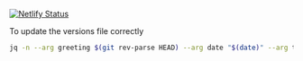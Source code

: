 [![Netlify Status](https://api.netlify.com/api/v1/badges/bae6a7aa-12b2-4ce6-9e07-880f75969ca4/deploy-status)](https://app.netlify.com/sites/pwastarter/deploys)



To update the versions file correctly


```sh
jq -n --arg greeting $(git rev-parse HEAD) --arg date "$(date)" --arg tag $(git describe --tags --abbrev=0) --arg message "$(git log -1 --pretty=%B)" '[{"hash":$greeting, "date":$date, "tag": $tag, "message":$message}]' > current_version.json && jq -s 'add' src/App/versions.json current_version.json > blah.json && cat blah.json > src/App/versions.json
```
